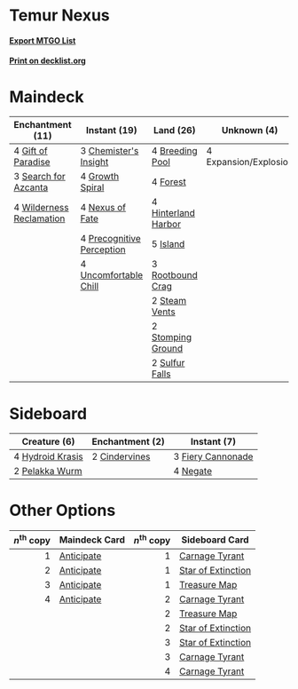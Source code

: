 # Temur Nexus

#### [Export MTGO List](../collection/Temur%20Nexus/Temur%20Nexus.txt)
#### [Print on decklist.org](http://decklist.org/?deckmain=4%09Breeding%20Pool%0A3%09Chemister's%20Insight%0A4%09Expansion/Explosion%0A4%09Forest%0A4%09Gift%20of%20Paradise%0A4%09Growth%20Spiral%0A4%09Hinterland%20Harbor%0A5%09Island%0A4%09Nexus%20of%20Fate%0A4%09Precognitive%20Perception%0A3%09Rootbound%20Crag%0A3%09Search%20for%20Azcanta%0A2%09Steam%20Vents%0A2%09Stomping%20Ground%0A2%09Sulfur%20Falls%0A4%09Uncomfortable%20Chill%0A4%09Wilderness%20Reclamation&deckside=2%09Cindervines%0A3%09Fiery%20Cannonade%0A4%09Hydroid%20Krasis%0A4%09Negate%0A2%09Pelakka%20Wurm)
# Maindeck

|                                         Enchantment (11)                                          |                                            Instant (19)                                            |                                          Land (26)                                           |     Unknown (4)     |
|---------------------------------------------------------------------------------------------------|----------------------------------------------------------------------------------------------------|----------------------------------------------------------------------------------------------|---------------------|
|4 [Gift of Paradise](http://gatherer.wizards.com/Pages/Card/Details.aspx?multiverseid=447320)      |3 [Chemister's Insight](http://gatherer.wizards.com/Pages/Card/Details.aspx?multiverseid=452782)    |4 [Breeding Pool](http://gatherer.wizards.com/Pages/Card/Details.aspx?multiverseid=405095)    |4 Expansion/Explosion|
|3 [Search for Azcanta](http://gatherer.wizards.com/Pages/Card/Details.aspx?multiverseid=435226)    |4 [Growth Spiral](http://gatherer.wizards.com/Pages/Card/Details.aspx?multiverseid=457322)          |4 [Forest](http://gatherer.wizards.com/Pages/Card/Details.aspx?multiverseid=439605)           |                     |
|4 [Wilderness Reclamation](http://gatherer.wizards.com/Pages/Card/Details.aspx?multiverseid=457293)|4 [Nexus of Fate](http://gatherer.wizards.com/Pages/Card/Details.aspx?multiverseid=450253)          |4 [Hinterland Harbor](http://gatherer.wizards.com/Pages/Card/Details.aspx?multiverseid=241988)|                     |
|                                                                                                   |4 [Precognitive Perception](http://gatherer.wizards.com/Pages/Card/Details.aspx?multiverseid=457189)|5 [Island](http://gatherer.wizards.com/Pages/Card/Details.aspx?multiverseid=439602)           |                     |
|                                                                                                   |4 [Uncomfortable Chill](http://gatherer.wizards.com/Pages/Card/Details.aspx?multiverseid=447218)    |3 [Rootbound Crag](http://gatherer.wizards.com/Pages/Card/Details.aspx?multiverseid=208042)   |                     |
|                                                                                                   |                                                                                                    |2 [Steam Vents](http://gatherer.wizards.com/Pages/Card/Details.aspx?multiverseid=405109)      |                     |
|                                                                                                   |                                                                                                    |2 [Stomping Ground](http://gatherer.wizards.com/Pages/Card/Details.aspx?multiverseid=405110)  |                     |
|                                                                                                   |                                                                                                    |2 [Sulfur Falls](http://gatherer.wizards.com/Pages/Card/Details.aspx?multiverseid=241987)     |                     |


# Sideboard

|                                       Creature (6)                                        |                                    Enchantment (2)                                     |                                        Instant (7)                                         |
|-------------------------------------------------------------------------------------------|----------------------------------------------------------------------------------------|--------------------------------------------------------------------------------------------|
|4 [Hydroid Krasis](http://gatherer.wizards.com/Pages/Card/Details.aspx?multiverseid=457327)|2 [Cindervines](http://gatherer.wizards.com/Pages/Card/Details.aspx?multiverseid=457305)|3 [Fiery Cannonade](http://gatherer.wizards.com/Pages/Card/Details.aspx?multiverseid=435297)|
|2 [Pelakka Wurm](http://gatherer.wizards.com/Pages/Card/Details.aspx?multiverseid=397763)  |                                                                                        |4 [Negate](http://gatherer.wizards.com/Pages/Card/Details.aspx?multiverseid=447135)         |


# Other Options

|*n*<sup>th</sup> copy|                                    Maindeck Card                                    |*n*<sup>th</sup> copy|                                       Sideboard Card                                        |
|--------------------:|-------------------------------------------------------------------------------------|--------------------:|---------------------------------------------------------------------------------------------|
|                    1|[Anticipate](http://gatherer.wizards.com/Pages/Card/Details.aspx?multiverseid=447180)|                    1|[Carnage Tyrant](http://gatherer.wizards.com/Pages/Card/Details.aspx?multiverseid=435334)    |
|                    2|[Anticipate](http://gatherer.wizards.com/Pages/Card/Details.aspx?multiverseid=447180)|                    1|[Star of Extinction](http://gatherer.wizards.com/Pages/Card/Details.aspx?multiverseid=435315)|
|                    3|[Anticipate](http://gatherer.wizards.com/Pages/Card/Details.aspx?multiverseid=447180)|                    1|[Treasure Map](http://gatherer.wizards.com/Pages/Card/Details.aspx?multiverseid=435410)      |
|                    4|[Anticipate](http://gatherer.wizards.com/Pages/Card/Details.aspx?multiverseid=447180)|                    2|[Carnage Tyrant](http://gatherer.wizards.com/Pages/Card/Details.aspx?multiverseid=435334)    |
|                     |                                                                                     |                    2|[Treasure Map](http://gatherer.wizards.com/Pages/Card/Details.aspx?multiverseid=435410)      |
|                     |                                                                                     |                    2|[Star of Extinction](http://gatherer.wizards.com/Pages/Card/Details.aspx?multiverseid=435315)|
|                     |                                                                                     |                    3|[Star of Extinction](http://gatherer.wizards.com/Pages/Card/Details.aspx?multiverseid=435315)|
|                     |                                                                                     |                    3|[Carnage Tyrant](http://gatherer.wizards.com/Pages/Card/Details.aspx?multiverseid=435334)    |
|                     |                                                                                     |                    4|[Carnage Tyrant](http://gatherer.wizards.com/Pages/Card/Details.aspx?multiverseid=435334)    |

